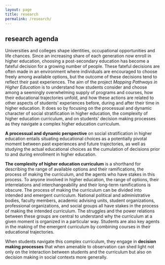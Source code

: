 ```yaml
---
layout: page
title: research
permalink: /research/
---
```


## research agenda

Universities and colleges shape identities, occupational opportunities and life chances. Since an increasing share of each generation now enroll in higher education, choosing a post-secondary education has become a fateful decision for a growing number of people. These fateful decisions are often made in an environment where individuals are encouraged to choose freely among available options, but the outcome of these decisions tend to reflect their past experiences. The aim of the project *Mapping Pathways in Higher Education* is to understand how students consider and choose among a seemingly overwhelming supply of programs and courses, how their educational trajectories unfold, and how these actions are related to other aspects of students' experiences before, during and after their time in higher education. It does so by focusing on the processual and dynamic character of social stratification in higher education, the complexity of higher education curriculum, and on students' decision making processes as they navigate a complex higher education curriculum.

**A processual and dynamic perspective** on social stratification in higher education entails situating educational choices as a potentially pivotal moment between past experiences and future trajectories, as well as studying the actual educational choices as the cumulation of decisions prior to and during enrollment in higher education.

**The complexity of higher education curriculum** is a shorthand for describing the range of available options and their ramifications, the process of making the curriculum, and the agents who have stakes in this process. To anyone involved in higher education, the range of options, their interrelations and interchangeability and their long-term ramifications is obscure. The process of making the curriculum can be divided into intended and emergent curriculum. National political and administrative bodies, faculty members, academic advising units, student organizations, professional organizations, and social groups all have stakes in the process of making the intended curriculum. The struggles and the power relations between these groups are central to understand why the curriculum at a given moment is organized in a particular way. Students are also key agents in the making of the emergent curriculum by combining courses in their educational trajectories.

When students navigate this complex curriculum, they engage in **decision making processes** that when amenable to observation can shed light not only on the interaction between students and the curriculum but also on decision making in social contexts more generally.
